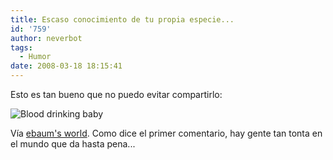 ```yaml
---
title: Escaso conocimiento de tu propia especie...
id: '759'
author: neverbot
tags:
  - Humor
date: 2008-03-18 18:15:41
---
```


Esto es tan bueno que no puedo evitar compartirlo:

![Blood drinking baby](./baby_drinking_blood.jpg "Blood drinking baby")

Vía [ebaum's world](http://www.ebaumsworld.com/pictures/view/239207/page=44). Como dice el primer comentario, hay gente tan tonta en el mundo que da hasta pena...